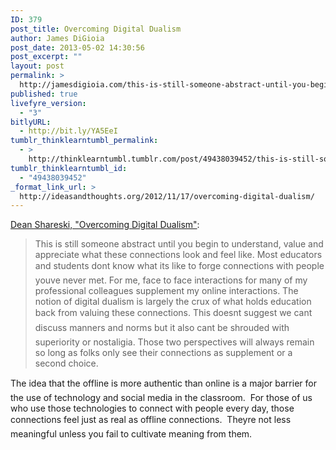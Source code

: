 ```yaml
---
ID: 379
post_title: Overcoming Digital Dualism
author: James DiGioia
post_date: 2013-05-02 14:30:56
post_excerpt: ""
layout: post
permalink: >
  http://jamesdigioia.com/this-is-still-someone-abstract-until-you-begin-to/
published: true
livefyre_version:
  - "3"
bitlyURL:
  - http://bit.ly/YA5EeI
tumblr_thinklearntumbl_permalink:
  - >
    http://thinklearntumbl.tumblr.com/post/49438039452/this-is-still-someone-abstract-until-you-begin-to
tumblr_thinklearntumbl_id:
  - "49438039452"
_format_link_url: >
  http://ideasandthoughts.org/2012/11/17/overcoming-digital-dualism/
---
```

[Dean Shareski, "Overcoming Digital Dualism"][1]:

> This is still someone abstract until you begin to understand, value and appreciate what these connections look and feel like. Most educators and students dont know what its like to forge connections with people youve never met. For me, face to face interactions for many of my professional colleagues supplement my online interactions. The notion of digital dualism is largely the crux of what holds education back from valuing these connections. This doesnt suggest we cant discuss manners and norms but it also cant be shrouded with superiority or nostaligia. Those two perspectives will always remain so long as folks only see their connections as supplement or a second choice.

The idea that the offline is more authentic than online is a major barrier for the use of technology and social media in the classroom.  For those of us who use those technologies to connect with people every day, those connections feel just as real as offline connections.  Theyre not less meaningful unless you fail to cultivate meaning from them.

 [1]: http://ideasandthoughts.org/2012/11/17/overcoming-digital-dualism/